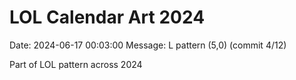 # LOL Calendar Art 2024

Date: 2024-06-17 00:03:00
Message: L pattern (5,0) (commit 4/12)

Part of LOL pattern across 2024

